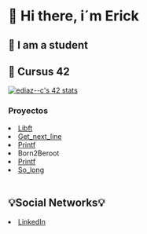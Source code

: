 <h1>👋 Hi there, i´m Erick</h1>
<h2>📖 I am a student</h2>
<h2>🚀 Cursus 42</h2>
<a href="https://github.com/JaeSeoKim/badge42"><img src="https://badge42.vercel.app/api/v2/clfb0vfvr000608l3yax664zq/stats?cursusId=21&coalitionId=65" alt="ediaz--c's 42 stats" /></a>
<h3>Proyectos</h3>
<li><a href="https://github.com/ediaz-c/libft">Libft</a></li>
<li><a href="https://github.com/ediaz-c/Get_next_line">Get_next_line</a></li>
<li><a href="https://github.com/ediaz-c/Ft_printf">Printf</a></li>
<li>Born2Beroot</li>
<li><a href="https://github.com/ediaz-c/Ft_printf">Printf</a></li>
<li><a href="https://github.com/ediaz-c/so_long">So_long</a></li>
<br>
<h2>💡Social Networks💡</h2>
 <li><a href="https://www.linkedin.com/in/erick-fernando-d%C3%ADaz-centeno-programador-frontend-junior/">LinkedIn</li>
